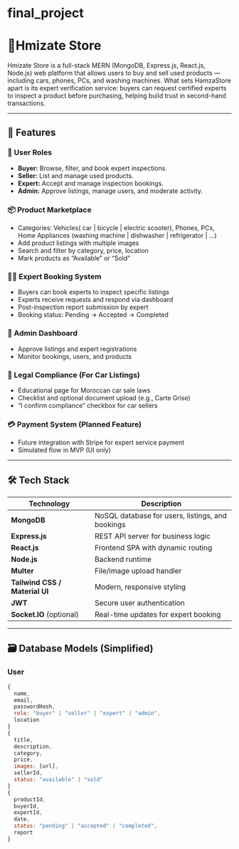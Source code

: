 # final_project

# 🛒Hmizate Store
Hmizate Store is a full-stack MERN (MongoDB, Express.js, React.js, Node.js) web platform that allows users to buy and sell used products — including cars, phones, PCs, and washing machines. What sets HamzaStore apart is its expert verification service: buyers can request certified experts to inspect a product before purchasing, helping build trust in second-hand transactions.

---

## 🌟 Features

### 👥 User Roles
- **Buyer:** Browse, filter, and book expert inspections.
- **Seller:** List and manage used products.
- **Expert:** Accept and manage inspection bookings.
- **Admin:** Approve listings, manage users, and moderate activity.

### 📦 Product Marketplace
- Categories: Vehicles( car | bicycle | electric scooter), Phones, PCs, Home Appliances (washing machine | dishwasher | refrigerator | ...)
- Add product listings with multiple images
- Search and filter by category, price, location
- Mark products as “Available” or “Sold”

### 🧑‍🔧 Expert Booking System
- Buyers can book experts to inspect specific listings
- Experts receive requests and respond via dashboard
- Post-inspection report submission by expert
- Booking status: Pending → Accepted → Completed

### 💼 Admin Dashboard
- Approve listings and expert registrations
- Monitor bookings, users, and products

### 📑 Legal Compliance (For Car Listings)
- Educational page for Moroccan car sale laws
- Checklist and optional document upload (e.g., Carte Grise)
- “I confirm compliance” checkbox for car sellers

### 💳 Payment System (Planned Feature)
- Future integration with Stripe for expert service payment
- Simulated flow in MVP (UI only)

---

## 🛠️ Tech Stack

| Technology | Description |
|------------|-------------|
| **MongoDB** | NoSQL database for users, listings, and bookings |
| **Express.js** | REST API server for business logic |
| **React.js** | Frontend SPA with dynamic routing |
| **Node.js** | Backend runtime |
| **Multer** | File/image upload handler |
| **Tailwind CSS / Material UI** | Modern, responsive styling |
| **JWT** | Secure user authentication |
| **Socket.IO** (optional) | Real-time updates for expert booking |

---

## 🗃️ Database Models (Simplified)

### User
```js
{
  name,
  email,
  passwordHash,
  role: "buyer" | "seller" | "expert" | "admin",
  location
}
{
  title,
  description,
  category,
  price,
  images: [url],
  sellerId,
  status: "available" | "sold"
}
{
  productId,
  buyerId,
  expertId,
  date,
  status: "pending" | "accepted" | "completed",
  report
}
